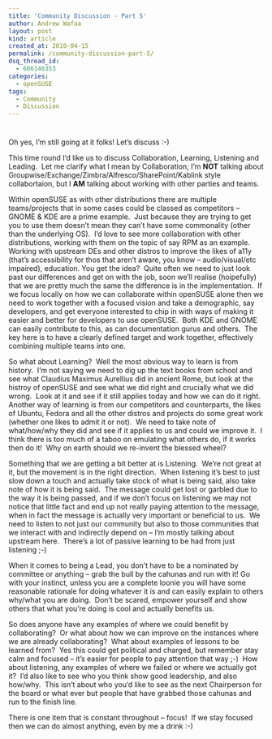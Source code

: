 ```yaml
---
title: 'Community Discussion - Part 5'
author: Andrew Wafaa
layout: post
kind: article
created_at: 2010-04-15
permalink: /community-discussion-part-5/
dsq_thread_id:
  - 606146353
categories:
  - openSUSE
tags:
  - Community
  - Discussion
---
```

# 

Oh yes, I’m still going at it folks! Let’s discuss :-)

This time round I’d like us to discuss Collaboration, Learning, Listening and Leading.  Let me clarify what I mean by Collaboration; I’m **NOT** talking about Groupwise/Exchange/Zimbra/Alfresco/SharePoint/Kablink style collabortaion, but I **AM** talking about working with other parties and teams.

Within openSUSE as with other distributions there are multiple teams/projects that in some cases could be classed as competitors – GNOME & KDE are a prime example.  Just because they are trying to get you to use them doesn’t mean they can’t have some commonality (other than the underlying OS).  I’d love to see more collaboration with other distributions, working with them on the topic of say RPM as an example.  Working with upstream DEs and other distros to improve the likes of a11y (that’s accessibility for thos that aren’t aware, you know – audio/visual/etc impaired), education. You get the idea?  Quite often we need to just look past our differences and get on with the job, soon we’ll realise (hoipefully) that we are pretty much the same the difference is in the implementation.  If we focus locally on how we can collaborate within openSUSE alone then we need to work together with a focused vision and take a demographic, say developers, and get everyone interested to chip in with ways of making it easier and better for developers to use openSUSE.  Both KDE and GNOME can easily contribute to this, as can documentation gurus and others.  The key here is to have a clearly defined target and work together, effectively combining multiple teams into one.

So what about Learning?  Well the most obvious way to learn is from history.  I’m not saying we need to dig up the text books from school and see what Claudius Maximus Aurellius did in ancient Rome, but look at the histroy of openSUSE and see what we did right and crucially what we did wrong.  Look at it and see if it still applies today and how we can do it right.  Another way of learning is from our competitors and counterparts, the likes of Ubuntu, Fedora and all the other distros and projects do some great work (whether one likes to admit it or not).  We need to take note of what/how/why they did and see if it applies to us and could we improve it.  I think there is too much of a taboo on emulating what others do, if it works then do it!  Why on earth should we re-invent the blessed wheel?

Something that we are getting a bit better at is Listening.  We’re not great at it, but the movement is in the right direction.  When listening it’s best to just slow down a touch and actually take stock of what is being said, also take note of how it is being said.  The message could get lost or garbled due to the way it is being passed, and if we don’t focus on listening we may not notice that little fact and end up not really paying attention to the message, when in fact the message is actually very important or beneficial to us.  We need to listen to not just our community but also to those communities that we interact with and indirectly depend on – I’m mostly talking about upstream here.  There’s a lot of passive learning to be had from just listening ;-)

When it comes to being a Lead, you don’t have to be a nominated by committee or anything – grab the bull by the cahunas and run with it! Go with your instinct, unless you are a complete loonie you will have some reasonable rationale for doing whatever it is and can easily explain to others why/what you are doing.  Don’t be scared, empower yourself and show others that what you’re doing is cool and actually benefits us.

So does anyone have any examples of where we could benefit by collaborating?  Or what about how we can improve on the instances where we are already collaborating?  What about examples of lessons to be learned from?  Yes this could get political and charged, but remember stay calm and focused – it’s easier for people to pay attention that way ;-)  How about listening, any examples of where we failed or where we actually got it?  I’d also like to see who you think show good leadership, and also how/why.  This isn’t about who you’d like to see as the next Chairperson for the board or what ever but people that have grabbed those cahunas and run to the finish line.

There is one item that is constant throughout – focus!  If we stay focused then we can do almost anything, even by me a drink :-)

